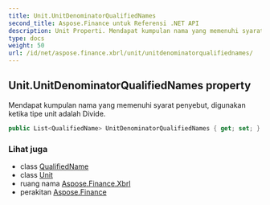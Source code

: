 ```yaml
---
title: Unit.UnitDenominatorQualifiedNames
second_title: Aspose.Finance untuk Referensi .NET API
description: Unit Properti. Mendapat kumpulan nama yang memenuhi syarat penyebut digunakan ketika tipe unit adalah Divide.
type: docs
weight: 50
url: /id/net/aspose.finance.xbrl/unit/unitdenominatorqualifiednames/
---
```

## Unit.UnitDenominatorQualifiedNames property

Mendapat kumpulan nama yang memenuhi syarat penyebut, digunakan ketika tipe unit adalah Divide.

```csharp
public List<QualifiedName> UnitDenominatorQualifiedNames { get; set; }
```

### Lihat juga

* class [QualifiedName](../../qualifiedname/)
* class [Unit](../)
* ruang nama [Aspose.Finance.Xbrl](../../unit/)
* perakitan [Aspose.Finance](../../../)


